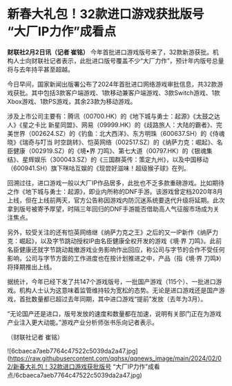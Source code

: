 # 新春大礼包！32款进口游戏获批版号 “大厂IP力作”成看点

**财联社2月2日讯（记者 崔铭）**
今年首批进口游戏版号来了，32款新游获批。机构人士向财联社记者表示，此批进口版号覆盖不少“大厂力作”，预计年内版号总量将与去年持平甚至超越。

今日早间，国家新闻出版署公布了2024年首批进口网络游戏审批信息，共32款游戏获批。其中包括3款客户端游戏、1款移动兼客户端游戏、3款Switch游戏、1款Xbox游戏、1款PS游戏，其余23款为移动游戏。

涉及上市公司主要有：腾讯（00700.HK）的《地下城与勇士：起源》《太鼓之达人》《星之卡比
新星同盟》、网易（09999.HK）的《歧路旅人：大陆的霸者》、完美世界（002624.SZ）的《钓鱼：北大西洋》、东方明珠（600637.SH）的《侍魂
晓》《瑞奇与叮当 时空跳转》、恺英网络（002517.SZ）的《纳萨力克：崛起》、名臣健康（002919.SZ）的《境•界
刀鸣》、第七大道（00797.HK）的《银魂集结》、星辉娱乐（300043.SZ）的《三国群英传：策定九州》，以及中国移动（600941.SH）旗下咪咕互娱的《现尝好滋味！超级猴子球》在列。

回溯过往，进口游戏一般以大厂IP作品居多，此批也不乏多款重磅游戏。比如期待之作《地下城与勇士：起源》，即业内所称的DNF手游。该游戏曾定档2020年8月上线，但在上线前两天，官方公告称因游戏内防沉迷系统要迭代升级将延期。此次拿到版号被寄予厚望，时隔三年回归的DNF手游能否借助高人气征服市场成为关注焦点。

另外，较受关注的还有恺英网络继《纳萨力克之王》之后的又一IP新作《纳萨力克：崛起》，以及字节跳动授权IP由名臣健康全权开发的游戏《境·界
刀鸣》。此前名臣健康还就字节跳动裁撤游戏业务影响作出回应，称公司与字节的合作不受任何影响，公司与字节方面的工作进度也在按计划推进之中，产品（指《境·界
刀鸣》）将择期推出上线。

据统计，今年已经下发了共147个游戏版号，一批国产游戏（115个）、一批进口游戏。机构人士认为这意味着监管维持较为宽松的态势。无论是进口游戏还是国产游戏，首批数量都已超过去年同期，其中进口游戏“提前”发放（去年为3月）。

“无论国产还是进口，版号发放的速度和数量都在加速，说明有关部门正在为游戏产业注入更大动能。”游戏产业分析师张书乐向记者表示。

（财联社记者 崔铭）

![6cbaeca7aeb7764c47522c5039da2a47.jpg](https://raw.githubusercontent.com/qqhsx/qqnews_image/main/2024/02/02/新春大礼包！32款进口游戏获批版号 “大厂IP力作”成看点/6cbaeca7aeb7764c47522c5039da2a47.jpg)

